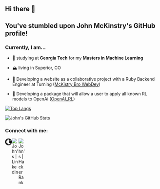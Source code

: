 ## Hi there 👋

## You've stumbled upon John McKinstry's GitHub profile!

### Currently, I am...

- 📖 studying at **Georgia Tech** for my **Masters in Machine Learning**

- 🏔 living in Superior, CO 

- 🧠 Developing a website as a collaborative project with a Ruby Backend Engineer at Turning ([McKistry Bro WebDev](https://github.com/TravisGM92/MckinstryBrosWebDev))
- 🧠 Developing a package that will allow a user to apply all known RL models to OpenAi ([OpenAI_RL](https://github.com/MckinstryJ/OpenAI_RL))

[![Top Langs](https://github-readme-stats.vercel.app/api/top-langs/?username=MckinstryJ)](https://github.com/MckinstryJ/github-readme-stats)

![John's GitHub Stats](https://github-readme-stats.vercel.app/api?username=MckinstryJ&show_icons=true&theme=dark)

<!--
**MckinstryJ/MckinstryJ** is a ✨ _special_ ✨ repository because its `README.md` (this file) appears on your GitHub profile.

- 🌱 I’m currently learning ...
- 👯 I’m looking to collaborate on ...
- 🤔 I’m looking for help with ...
- 💬 Ask me about ...
- 😄 Pronouns: ...
- ⚡ Fun fact: ...
-->
### Connect with me:

[<img align="left" alt="mckinstrybros website" width="22px" src="https://raw.githubusercontent.com/iconic/open-iconic/master/svg/globe.svg" />][website]
[<img align="left" alt="John's | LinkedIn" width="22px" src="https://cdn.jsdelivr.net/npm/simple-icons@v3/icons/linkedin.svg" />][linkedin]
[<img align="left" alt="John's | HackerRank" width="22px" src="https://cdn.jsdelivr.net/npm/simple-icons@v3/icons/hackerrank.svg" />][hackerrank]

<br />

<br />

[website]: https://travisgm92.github.io/MckinstryBrosWebDev/
[linkedin]: https://www.linkedin.com/in/john-m-39645213b/
[hackerrank]: https://www.hackerrank.com/xzten3
